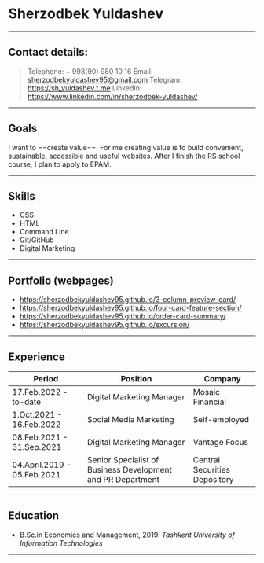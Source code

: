 # Sherzodbek Yuldashev
- - -
## Contact details:
> Telephone: + 998(90) 980 10 16 
Email: sherzodbekyuldashev95@gmail.com 
Telegram: <https://sh_yuldashev.t.me>
LinkedIn: https://www.linkedin.com/in/sherzodbek-yuldashev/
- - -

## Goals
I want to ==create value==. For me creating value is to build convenient, sustainable, accessible and useful websites. 
After I finish the RS school course, I plan to apply to EPAM.

---

## Skills
* CSS 
* HTML
* Command Line
* Git/GitHub
* Digital Marketing

---

## Portfolio (webpages)
* https://sherzodbekyuldashev95.github.io/3-column-preview-card/
* https://sherzodbekyuldashev95.github.io/four-card-feature-section/
* https://sherzodbekyuldashev95.github.io/order-card-summary/
* https://sherzodbekyuldashev95.github.io/excursion/

---

## Experience

| Period | Position | Company |
| ------------ | ------------ | -------- |
| 17.Feb.2022 - to-date | Digital Marketing Manager | Mosaic Financial |
| 1.Oct.2021 - 16.Feb.2022| Social Media Marketing | Self-employed |
| 08.Feb.2021 - 31.Sep.2021 | Digital Marketing Manager | Vantage Focus |
| 04.April.2019 - 05.Feb.2021 | Senior Specialist of Business Development and PR Department| Central Securities Depository |

---

## Education
* B.Sc.in Economics and Management, 2019.
*Tashkent University of Information Technologies* 

---